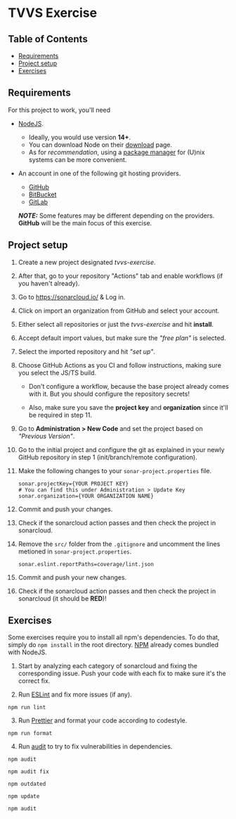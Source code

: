 # TVVS Exercise

## Table of Contents

- [Requirements](#requirements)
- [Project setup](#project-setup)
- [Exercises](#exercises)

## Requirements

For this project to work, you'll need

- [NodeJS](https://nodejs.org/).

  - Ideally, you would use version **14+**.
  - You can download Node on their [download](https://nodejs.org/en/download/)
    page.
  - As for _recommendation_, using a
    [package manager](https://nodejs.org/en/download/package-manager/) for
    (U)nix systems can be more convenient.

- An account in one of the following git hosting providers.

  - [GitHub](https://github.com/)
  - [BitBucket](https://bitbucket.com/)
  - [GitLab](https://gitlab.com/)

  _**NOTE:**_ Some features may be different depending on the providers.
  **GitHub** will be the main focus of this exercise.

## Project setup

1. Create a new project designated _tvvs-exercise_.

2. After that, go to your repository "Actions" tab and enable workflows (if you
   haven't already).

3. Go to https://sonarcloud.io/ & Log in.

4. Click on import an organization from GitHub and select your account.

5. Either select all repositories or just the _tvvs-exercise_ and hit
   **install**.

6. Accept default import values, but make sure the _"free plan"_ is selected.

7. Select the imported repository and hit _"set up"_.

8. Choose GitHub Actions as you CI and follow instructions, making sure you
   select the JS/TS build.

   - Don't configure a workflow, because the base project already comes with it.
     But you should configure the repository secrets!

   - Also, make sure you save the **project key** and **organization** since
     it'll be required in step 11.

9. Go to **Administration > New Code** and set the project based on _"Previous
   Version"_.

10. Go to the initial project and configure the git as explained in your newly
    GitHub repository in step 1 (init/branch/remote configuration).

11. Make the following changes to your `sonar-project.properties` file.

    ```
    sonar.projectKey={YOUR PROJECT KEY}
    # You can find this under Administration > Update Key
    sonar.organization={YOUR ORGANIZATION NAME}
    ```

12. Commit and push your changes.

13. Check if the sonarcloud action passes and then check the project in
    sonarcloud.

14. Remove the `src/` folder from the `.gitignore` and uncomment the lines
    metioned in `sonar-project.properties`.

    ```
    sonar.eslint.reportPaths=coverage/lint.json
    ```

15. Commit and push your new changes.

16. Check if the sonarcloud action passes and then check the project in
    sonarcloud (it should be **RED**)!

## Exercises

Some exercises require you to install all npm's dependencies. To do that, simply
do `npm install` in the root directory. [NPM](https://www.npmjs.com/) already
comes bundled with NodeJS.

1. Start by analyzing each category of sonarcloud and fixing the corresponding
   issue. Push your code with each fix to make sure it's the correct fix.

2. Run [ESLint](https://eslint.org/) and fix more issues (if any).

```
npm run lint
```

3. Run [Prettier](https://prettier.io/) and format your code according to
   codestyle.

```
npm run format
```

4. Run [audit](https://docs.npmjs.com/cli/v8/commands/npm-audit) to try to fix
   vulnerabilities in dependencies.

```
npm audit
```

```
npm audit fix
```

```
npm outdated
```

```
npm update
```

```
npm audit
```
